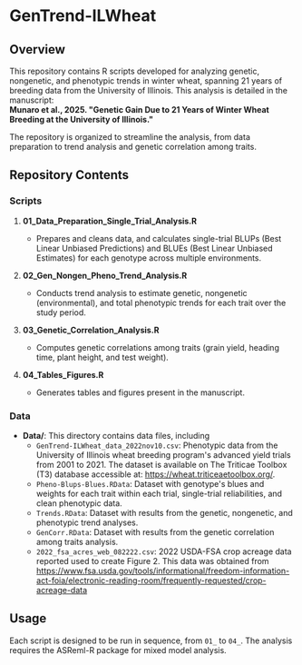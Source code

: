 # GenTrend-ILWheat

## Overview
This repository contains R scripts developed for analyzing genetic, nongenetic, and phenotypic trends in winter wheat, spanning 21 years of breeding data from the University of Illinois. This analysis is detailed in the manuscript:  
**Munaro et al., 2025. "Genetic Gain Due to 21 Years of Winter Wheat Breeding at the University of Illinois."**

The repository is organized to streamline the analysis, from data preparation to trend analysis and genetic correlation among traits.

## Repository Contents

### Scripts

1. **01_Data_Preparation_Single_Trial_Analysis.R**  
   - Prepares and cleans data, and calculates single-trial BLUPs (Best Linear Unbiased Predictions) and BLUEs (Best Linear Unbiased Estimates) for each genotype across multiple environments.

2. **02_Gen_Nongen_Pheno_Trend_Analysis.R**  
   - Conducts trend analysis to estimate genetic, nongenetic (environmental), and total phenotypic trends for each trait over the study period.

3. **03_Genetic_Correlation_Analysis.R**  
   - Computes genetic correlations among traits (grain yield, heading time, plant height, and test weight).

4. **04_Tables_Figures.R**  
   - Generates tables and figures present in the manuscript.

### Data
- **Data/**: This directory contains data files, including
  - `GenTrend-ILWheat_data_2022nov10.csv`: Phenotypic data from the University of Illinois wheat breeding program's advanced yield trials from 2001 to 2021. The dataset is available on The Triticae Toolbox (T3) database accessible at: https://wheat.triticeaetoolbox.org/.
  - `Pheno-Blups-Blues.RData`: Dataset with genotype's blues and weights for each trait within each trial, single-trial reliabilities, and clean phenotypic data.
  - `Trends.RData`: Dataset with results from the genetic, nongenetic, and phenotypic trend analyses.
  - `GenCorr.RData`: Dataset with results from the genetic correlation among traits analysis.
  - `2022_fsa_acres_web_082222.csv`: 2022 USDA-FSA crop acreage data reported used to create Figure 2. This data was obtained from https://www.fsa.usda.gov/tools/informational/freedom-information-act-foia/electronic-reading-room/frequently-requested/crop-acreage-data

## Usage
Each script is designed to be run in sequence, from `01_` to `04_`. The analysis requires the ASReml-R package for mixed model analysis.
